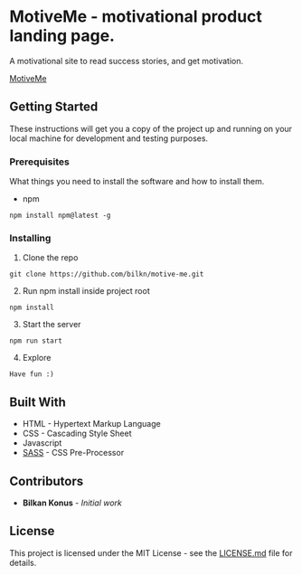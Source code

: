 # MotiveMe - motivational product landing page.

A motivational site to read success stories, and get motivation.

[MotiveMe](https://motiveme.xyz/)

## Getting Started

These instructions will get you a copy of the project up and running on your local machine for development and testing purposes.

### Prerequisites

What things you need to install the software and how to install them.

- npm

``` 
npm install npm@latest -g
```

### Installing

1. Clone the repo

``` 
git clone https://github.com/bilkn/motive-me.git
```

2. Run npm install inside project root

``` 
npm install
```

3. Start the server

``` 
npm run start
```

4. Explore

``` 
Have fun :)
```

## Built With

* HTML - Hypertext Markup Language
* CSS - Cascading Style Sheet
* Javascript 
* [SASS](https://sass-lang.com/) - CSS Pre-Processor

## Contributors

* **Bilkan Konus** - *Initial work*

## License 

This project is licensed under the MIT License - see the [LICENSE.md](LICENSE.md) file for details.

